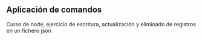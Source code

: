 ## Aplicación de comandos

Curso de node, ejercicio de escritura, actualización y eliminado de registros en un fichero json